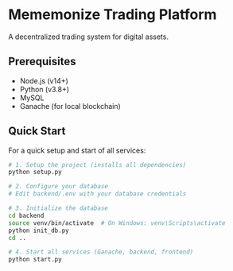 # Mememonize Trading Platform

A decentralized trading system for digital assets.

## Prerequisites

- Node.js (v14+)
- Python (v3.8+)
- MySQL
- Ganache (for local blockchain)

## Quick Start

For a quick setup and start of all services:

```bash
# 1. Setup the project (installs all dependencies)
python setup.py

# 2. Configure your database
# Edit backend/.env with your database credentials

# 3. Initialize the database
cd backend
source venv/bin/activate  # On Windows: venv\Scripts\activate
python init_db.py
cd ..

# 4. Start all services (Ganache, backend, frontend)
python start.py

